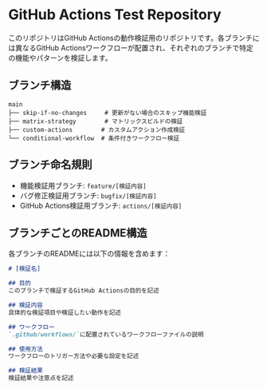 # GitHub Actions Test Repository

このリポジトリはGitHub Actionsの動作検証用のリポジトリです。各ブランチには異なるGitHub Actionsワークフローが配置され、それぞれのブランチで特定の機能やパターンを検証します。

## ブランチ構造

```
main
├── skip-if-no-changes     # 更新がない場合のスキップ機能検証
├── matrix-strategy        # マトリックスビルドの検証
├── custom-actions        # カスタムアクション作成検証
└── conditional-workflow  # 条件付きワークフロー検証
```

## ブランチ命名規則

- 機能検証用ブランチ: `feature/[検証内容]`
- バグ修正検証用ブランチ: `bugfix/[検証内容]`
- GitHub Actions検証用ブランチ: `actions/[検証内容]`

## ブランチごとのREADME構造

各ブランチのREADMEには以下の情報を含めます：

```markdown
# [検証名]

## 目的
このブランチで検証するGitHub Actionsの目的を記述

## 検証内容
具体的な検証項目や検証したい動作を記述

## ワークフロー
`.github/workflows/`に配置されているワークフローファイルの説明

## 使用方法
ワークフローのトリガー方法や必要な設定を記述

## 検証結果
検証結果や注意点を記述
```
